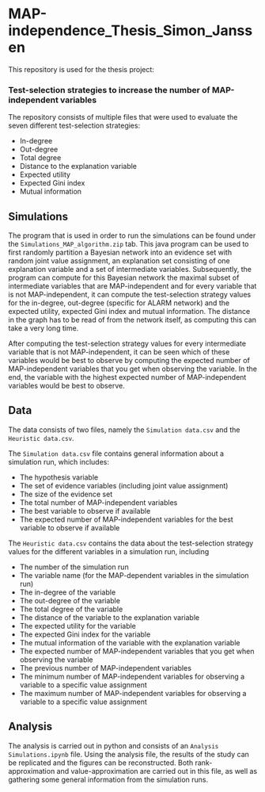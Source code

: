 # MAP-independence_Thesis_Simon_Janssen
This repository is used for the thesis project:

### Test-selection strategies to increase the number of MAP-independent variables

The repository consists of multiple files that were used to evaluate the seven different test-selection strategies:
- In-degree
- Out-degree
- Total degree
- Distance to the explanation variable
- Expected utility
- Expected Gini index
- Mutual information

## Simulations
The program that is used in order to run the simulations can be found under the `Simulations_MAP_algorithm.zip` tab. This java program can be used to first randomly partition a Bayesian network into an evidence set with random joint value assignment, an explanation set consisting of one explanation variable and a set of intermediate variables. Subsequently, the program can compute for this Bayesian network the maximal subset of intermediate variables that are MAP-independent and for every variable that is not MAP-independent, it can compute the test-selection strategy values for the in-degree, out-degree (specific for ALARM network) and the expected utility, expected Gini index and mutual information. The distance in the graph has to be read of from the network itself, as computing this can take a very long time. 

After computing the test-selection strategy values for every intermediate variable that is not MAP-independent, it can be seen which of these variables would be best to observe by computing the expected number of MAP-independent variables that you get when observing the variable. In the end, the variable with the highest expected number of MAP-independent variables would be best to observe.

## Data
The data consists of two files, namely the `Simulation data.csv` and the `Heuristic data.csv`. 

The `Simulation data.csv` file contains general information about a simulation run, which includes:
- The hypothesis variable
- The set of evidence variables (including joint value assignment)
- The size of the evidence set
- The total number of MAP-independent variables
- The best variable to observe if available
- The expected number of MAP-independent variables for the best variable to observe if available

The `Heuristic data.csv` contains the data about the test-selection strategy values for the different variables in a simulation run, including
- The number of the simulation run
- The variable name (for the MAP-dependent variables in the simulation run)
- The in-degree of the variable
- The out-degree of the variable
- The total degree of the variable
- The distance of the variable to the explanation variable
- The expected utility for the variable
- The expected Gini index for the variable
- The mutual information of the variable with the explanation variable
- The expected number of MAP-independent variables that you get when observing the variable
- The previous number of MAP-independent variables
- The minimum number of MAP-independent variables for observing a variable to a specific value assignment
- The maximum number of MAP-independent variables for observing a variable to a specific value assignment

## Analysis
The analysis is carried out in python and consists of an `Analysis Simulations.ipynb` file. Using the analysis file, the results of the study can be replicated and the figures can be reconstructed. Both rank-approximation and value-approximation are carried out in this file, as well as gathering some general information from the simulation runs.
